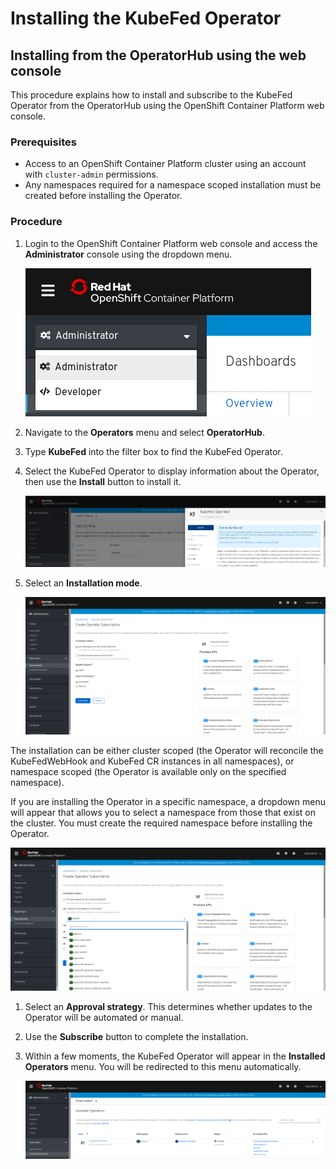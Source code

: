 # Installing the KubeFed Operator

## Installing from the OperatorHub using the web console

This procedure explains how to install and subscribe to the KubeFed Operator from the OperatorHub using the OpenShift Container Platform web console.

### Prerequisites
- Access to an OpenShift Container Platform cluster using an account with `cluster-admin` permissions.
- Any namespaces required for a namespace scoped installation must be created before installing the Operator.

### Procedure

1. Login to the OpenShift Container Platform web console and access the **Administrator** console using the dropdown menu.

    ![Admin console](images/1-admin-console.png)
1.  Navigate to the **Operators** menu and select **OperatorHub**.
1. Type **KubeFed** into the filter box to find the KubeFed Operator.
1. Select the KubeFed Operator to display information about the Operator, then use the **Install** button to install it.

    ![Install the Operator from OperatorHub](images/2-install.png)
1. Select an **Installation mode**.

    ![Select installation mode](images/3-subscription.png)

  The installation can be either cluster scoped (the Operator will reconcile the KubeFedWebHook and KubeFed CR instances in all namespaces), or namespace scoped (the Operator is available only on the specified namespace).

  If you are installing the Operator in a specific namespace, a dropdown menu will appear that allows you to select a namespace from those that exist on the cluster. You must create the required namespace before installing the Operator.

  ![Namespace scoped installation](images/4-namespace-scoped.png)
1. Select an **Approval strategy**. This determines whether updates to the Operator will be automated or manual.
1. Use the **Subscribe** button to complete the installation.
1. Within a few moments, the KubeFed Operator will appear in the **Installed Operators** menu. You will be redirected to this menu automatically.

    ![Operators installed](images/5-installed.png)
